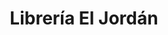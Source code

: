 ---
title: "Librería El Jordán"
url: /quetzaltenango/libreria-el-jordan-16-avenida/
shop: Schreibwaren
---